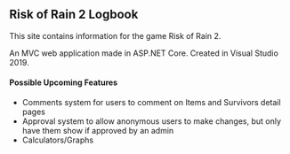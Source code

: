 ## Risk of Rain 2 Logbook

This site contains information for the game Risk of Rain 2.

An MVC web application made in ASP.NET Core. Created in Visual Studio 2019.

#### Possible Upcoming Features

* Comments system for users to comment on Items and Survivors detail pages
* Approval system to allow anonymous users to make changes, but only have them show if approved by an admin
* Calculators/Graphs
